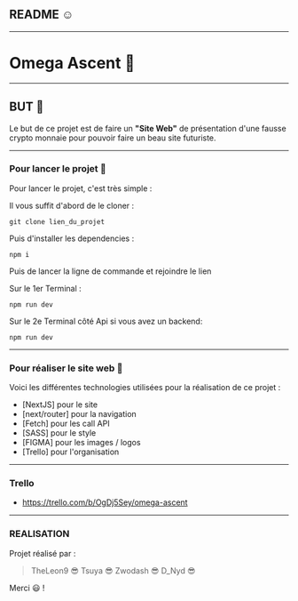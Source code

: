 ## README :relaxed:

--------------------------

# Omega Ascent :wave:

--------------------------

## BUT :raised_eyebrow:

Le but de ce projet est de faire un **"Site Web"** de présentation d'une fausse crypto monnaie pour pouvoir faire un beau site futuriste.

--------------------------

### Pour lancer le projet :thinking:

Pour lancer le projet, c'est très simple :

Il vous suffit d'abord de le cloner :
```
git clone lien_du_projet
```

Puis d'installer les dependencies :
```
npm i
```

Puis de lancer la ligne de commande et rejoindre le lien

Sur le 1er Terminal :
```
npm run dev
```

Sur le 2e Terminal côté Api si vous avez un backend:
```
npm run dev
```
--------------------------

### Pour réaliser le site web :exploding_head:

Voici les différentes technologies utilisées pour la réalisation de ce projet :
* [NextJS] pour le site
* [next/router] pour la navigation
* [Fetch] pour les call API
* [SASS] pour le style
* [FIGMA] pour les images / logos
* [Trello] pour l'organisation

--------------------------

### Trello

* https://trello.com/b/OgDj5Sey/omega-ascent

--------------------------

### REALISATION

Projet réalisé par :

> TheLeon9 :sunglasses:
> Tsuya :sunglasses:
> Zwodash :sunglasses:
> D_Nyd :sunglasses:

Merci :smiley: !
